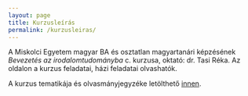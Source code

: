```yaml
---
layout: page
title: Kurzusleírás
permalink: /kurzusleiras/
---
```


A Miskolci Egyetem magyar BA és osztatlan magyartanári képzésének *Bevezetés az irodalomtudományba* c. kurzusa, oktató: dr. Tasi Réka. Az oldalon a kurzus feladatai, házi feladatai olvashatók.

A kurzus tematikája és olvasmányjegyzéke letölthető [innen](https://tasireka.github.io/bevezetes/files/bevezetes_irodtud_szem.doc).



